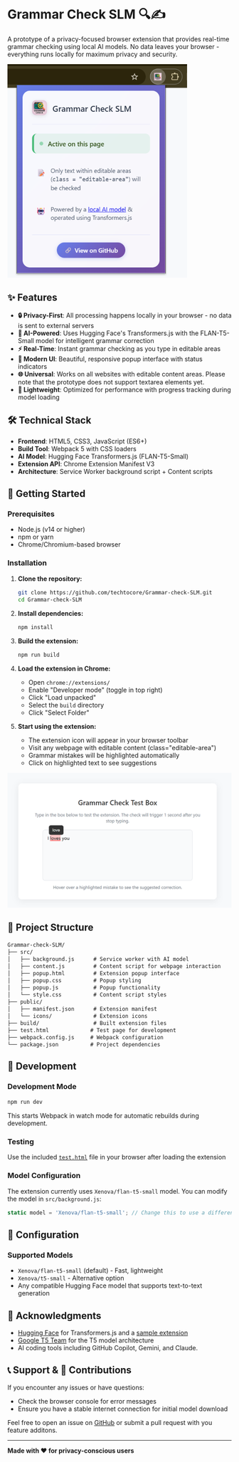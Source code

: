 # Grammar Check SLM 🔍✍️

A prototype of a privacy-focused browser extension that provides real-time grammar checking using local AI models. No data leaves your browser - everything runs locally for maximum privacy and security.

![Extenstion pop-up](</assets/pop-up.png>)

## ✨ Features

- **🔒 Privacy-First**: All processing happens locally in your browser - no data is sent to external servers
- **🤖 AI-Powered**: Uses Hugging Face's Transformers.js with the FLAN-T5-Small model for intelligent grammar correction
- **⚡ Real-Time**: Instant grammar checking as you type in editable areas
- **🎨 Modern UI**: Beautiful, responsive popup interface with status indicators
- **🌐 Universal**: Works on all websites with editable content areas. Please note that the prototype does not support textarea elements yet.
- **📱 Lightweight**: Optimized for performance with progress tracking during model loading

## 🛠️ Technical Stack

- **Frontend**: HTML5, CSS3, JavaScript (ES6+)
- **Build Tool**: Webpack 5 with CSS loaders
- **AI Model**: Hugging Face Transformers.js (FLAN-T5-Small)
- **Extension API**: Chrome Extension Manifest V3
- **Architecture**: Service Worker background script + Content scripts

## 🚀 Getting Started

### Prerequisites
- Node.js (v14 or higher)
- npm or yarn
- Chrome/Chromium-based browser

### Installation

1. **Clone the repository:**
   ```bash
   git clone https://github.com/techtocore/Grammar-check-SLM.git
   cd Grammar-check-SLM
   ```

2. **Install dependencies:**
   ```bash
   npm install
   ```

3. **Build the extension:**
   ```bash
   npm run build
   ```

4. **Load the extension in Chrome:**
   - Open `chrome://extensions/`
   - Enable "Developer mode" (toggle in top right)
   - Click "Load unpacked"
   - Select the `build` directory
   - Click "Select Folder"

5. **Start using the extension:**
   - The extension icon will appear in your browser toolbar
   - Visit any webpage with editable content (class="editable-area")
   - Grammar mistakes will be highlighted automatically
   - Click on highlighted text to see suggestions

![Suggested correction](</assets/suggestion.png>)


## 📁 Project Structure

```
Grammar-check-SLM/
├── src/
│   ├── background.js      # Service worker with AI model
│   ├── content.js         # Content script for webpage interaction
│   ├── popup.html         # Extension popup interface
│   ├── popup.css          # Popup styling
│   ├── popup.js           # Popup functionality
│   └── style.css          # Content script styles
├── public/
│   ├── manifest.json      # Extension manifest
│   └── icons/             # Extension icons
├── build/                 # Built extension files
├── test.html             # Test page for development
├── webpack.config.js     # Webpack configuration
└── package.json          # Project dependencies
```

## 🧪 Development

### Development Mode
```bash
npm run dev
```
This starts Webpack in watch mode for automatic rebuilds during development.

### Testing
Use the included [`test.html`](/test.html) file in your browser after loading the extension

### Model Configuration
The extension currently uses `Xenova/flan-t5-small` model. You can modify the model in `src/background.js`:
```javascript
static model = 'Xenova/flan-t5-small'; // Change this to use a different model
```

## 🔧 Configuration

### Supported Models
- `Xenova/flan-t5-small` (default) - Fast, lightweight
- `Xenova/t5-small` - Alternative option
- Any compatible Hugging Face model that supports text-to-text generation


## 🙏 Acknowledgments

- [Hugging Face](https://huggingface.co/) for Transformers.js and a [sample extension](https://github.com/huggingface/transformers.js/tree/main/examples/extension)
- [Google T5 Team](https://ai.googleblog.com/2020/02/exploring-transfer-learning-with-t5.html) for the T5 model architecture
- AI coding tools including GitHub Copilot, Gemini, and Claude.


## 📞 Support & 🤝 Contributions

If you encounter any issues or have questions:
- Check the browser console for error messages
- Ensure you have a stable internet connection for initial model download

Feel free to open an issue on [GitHub](https://github.com/techtocore/Grammar-check-SLM/issues) or submit a pull request with you feature additons.

---

**Made with ❤️ for privacy-conscious users**
